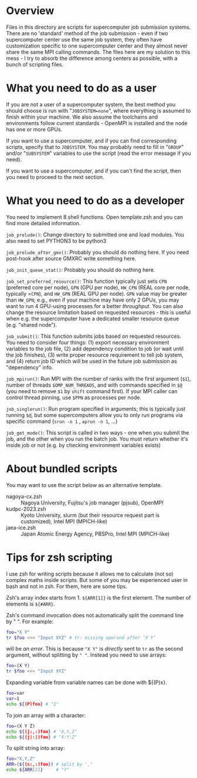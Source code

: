# Overview

Files in this directory are scripts for supercomputer job submission systems. There are no 'standard' method of the job submission - even if two supercomputer center use the same job system, they often have customization specific to one supercomputer center and they almost never share the same MPI calling commands.
The files here are my solution to this mess - I try to absorb the difference among centers as possible, with a bunch of scripting files.

# What you need to do as a user

If you are not a user of a supercomputer system, the best method you should choose is run with "`JOBSYSTEM=none`", where everything is assumed to finish within your machine. We also assume the toolchains and environments follow current standards - OpenMPI is installed and the node has one or more GPUs.

If you want to use a supercomputer, and if you can find corresponding scripts, specify that to `JOBSYSTEM`. You may probably need to fill in "`GROUP`" and/or "`SUBSYSTEM`" variables to use the script (read the error message if you need).

If you want to use a supercomputer, and if you can't find the script, then you need to proceed to the next section.

# What you need to do as a developer

You need to implement 8 shell functions. Open template.zsh and you can find more detailed information.

`job_prelude()`: Change directory to submitted one and load modules. You also need to set PYTHON3 to be python3

`job_prelude_after_gmx()`: Probably you should do nothing here. If you need post-hook after source GMXRC write something here.

`job_init_queue_stat()`: Probably you should do nothing here.

`job_set_preferred_resource()`: This function typically just sets `CPN` (preferred core per node), `GPN` (GPU per node), `HW_CPN` (REAL core per node, typically =`CPN`), and `HW_GPN` (REAL GPU per node). `GPN` value may be greater than `HW_GPN`; e.g., even if your machine may have only 2 GPUs, you may want to run 4 GPU-using processes for a better *throughput*. You can also change the resource limitation based on requested resources - this is useful when e.g. the supercomputer have a dedicated smaller resource queue (e.g. "shared node").

`job_submit()`: This function submits jobs based on requested resources. You need to consider four things: (1) export necessary environment variables to the job file, (2) add dependency condition to job (or wait until the job finishes), (3) write proper resource requirement to tell job system, and (4) return job ID which will be used in the future job submission as "dependency" info.

`job_mpirun()`: Run MPI with the number of ranks with the first argument (`$1`), number of threads `$OMP_NUM_THREADS`, and with commands specified in `$@` (you need to remove `$1` by `shift` command first). If your MPI caller can control thread pinning, use `$PPN` as processes per node.

`job_singlerun()`: Run program specified in arguments; this is typically just running `$@`, but some supercomputers allow you to only run programs via specific command (`srun -n 1` , `aprun -n 1`, ...)

`job_get_mode()`: This script is called in two ways - one when you submit the job, and the other when you run the batch job. You must return whether it's inside job or not (e.g. by checking environment variables exists)

# About bundled scripts

You may want to use the script below as an alternative template.

<dl>
  <dt>nagoya-cx.zsh</dt>
  <dd>Nagoya University, Fujitsu's job manager (pjsub), OpenMPI</dd>
  <dt>kudpc-2023.zsh</dt>
  <dd>Kyoto University, slurm (but their resource request part is customized), Intel MPI (MPICH-like)</dd>
  <dt>jaea-ice.zsh</dt>
  <dd>Japan Atomic Energy Agency, PBSPro, Intel MPI (MPICH-like)</dd>
</dl>

# Tips for zsh scripting

I use zsh for writing scripts because it allows me to calculate (not so) complex maths inside scripts. But some of you may be experienced user in bash and not in zsh. For them, here are some tips.

Zsh's array index starts from 1. `${ARR[1]}` is the first element. The number of elements is `${#ARR}`.

Zsh's command invocation does not automatically split the command line by " ". For example:
````sh
foo="X Y"
tr $foo <<< "Input XYZ" # tr: missing operand after ‘X Y’
````
will be *an error*. This is because `"X Y"` is *directly* sent to `tr` as the second argument, without splitting by `" "`. Instead you need to use arrays:
````sh
foo=(X Y)
tr $foo <<< "Input XYZ"
````

Expanding variable from variable names can be done with ${(P)x}.

````sh
foo=var
var=1
echo ${(P)foo} # "1"
````

To join an array with a character:
````sh
foo=(X Y Z)
echo ${(j:,:)foo} # "X,Y,Z"
echo ${(j|:|)foo} # "X:Y:Z"
````

To split string into array:
````sh
foo="X,Y,Z"
ARR=(${(s:,:)foo}) # split by ','
echo ${ARR[2]}     # "Y"
````


